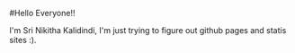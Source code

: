 #Hello Everyone!! 

I'm Sri Nikitha Kalidindi, I'm just trying to figure out github pages and statis sites :). 

